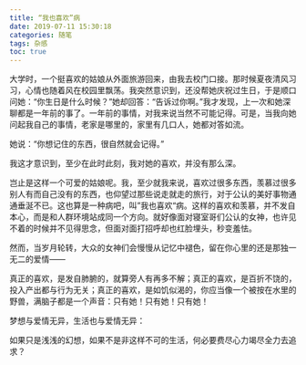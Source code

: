 ```yaml
---
title: “我也喜欢”病
date: 2019-07-11 15:30:18
categories: 随笔
tags: 杂感
toc: true
---
```

大学时，一个挺喜欢的姑娘从外面旅游回来，由我去校门口接。那时候夏夜清风习习，心情也随着风在校园里飘荡。我突然意识到，还没帮她庆祝过生日，于是顺口问她：“你生日是什么时候？”她却回答：“告诉过你啊。”我才发现，上一次和她深聊都是一年前的事了。一年前的事情，对我来说当然不可能记得。可是，当我向她问起我自己的事情，老家是哪里的，家里有几口人，她都对答如流。

她说：“你想记住的东西，很自然就会记得。”

我这才意识到，至少在此时此刻，我对她的喜欢，并没有那么深。

岂止是这样一个可爱的姑娘呢。我，至少就我来说，喜欢过很多东西，羡慕过很多别人有而自己没有的东西，也仰望过那些说走就走的旅行，对于公认的美好事物通通垂涎不已。这也算是一种病吧，叫”我也喜欢“病。这样的喜欢和羡慕，并不发自本心，而是和人群环境站成同一个方向。就好像面对寝室哥们公认的女神，也许见不着的时候并不见得思念，但面对面打招呼却也红脸埋头，秒变羞怯。

然而，当岁月轮转，大众的女神们会慢慢从记忆中褪色，留在你心里的还是那独一无二的爱情——

真正的喜欢，是发自肺腑的，就算旁人有再多不解；真正的喜欢，是百折不饶的，投入产出都与行为无关；真正的喜欢，是如饥似渴的，你应当像一个被按在水里的野兽，满脑子都是一个声音：只有她！只有她！只有她！

梦想与爱情无异，生活也与爱情无异：

如果只是浅浅的幻想，如果不是非这样不可的生活，何必要费尽心力竭尽全力去追求？

